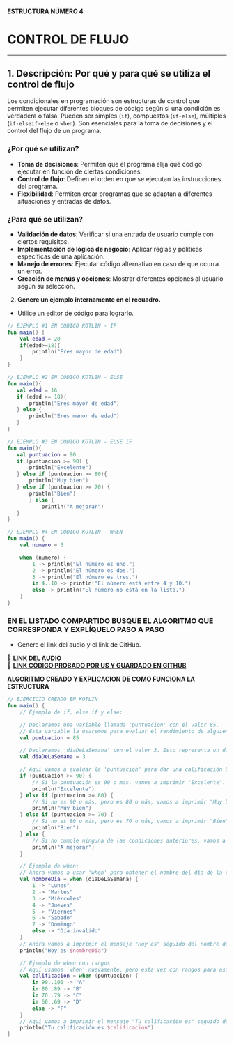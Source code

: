 #### ESTRUCTURA NÚMERO 4
# CONTROL DE FLUJO

---

## 1. Descripción: Por qué y para qué se utiliza el control de flujo

Los condicionales en programación son estructuras de control que permiten ejecutar diferentes bloques de código según si una condición es verdadera o falsa. Pueden ser simples (`if`), compuestos (`if-else`), múltiples (`if-elseif-else` o `when`). Son esenciales para la toma de decisiones y el control del flujo de un programa.

### ¿Por qué se utilizan?

* **Toma de decisiones**: Permiten que el programa elija qué código ejecutar en función de ciertas condiciones.
* **Control de flujo**: Definen el orden en que se ejecutan las instrucciones del programa.
* **Flexibilidad**: Permiten crear programas que se adaptan a diferentes situaciones y entradas de datos.

### ¿Para qué se utilizan?

* **Validación de datos**: Verificar si una entrada de usuario cumple con ciertos requisitos.
* **Implementación de lógica de negocio**: Aplicar reglas y políticas específicas de una aplicación.
* **Manejo de errores**: Ejecutar código alternativo en caso de que ocurra un error.
* **Creación de menús y opciones**: Mostrar diferentes opciones al usuario según su selección.
   
2. **Genere un ejemplo internamente en el recuadro.**  
  - Utilice un editor de código para lograrlo.
```kotlin
// EJEMPLO #1 EN CÓDIGO KOTLIN - IF
fun main() {
    val edad = 20
    if(edad>=18){
        println("Eres mayor de edad")
    }
}
```
```Kotlin
// EJEMPLO #2 EN CÓDIGO KOTLIN - ELSE
fun main(){
   val edad = 16
   if (edad >= 18){
       println("Eres mayor de edad")
   } else {
       println("Eres menor de edad")
   }
}
```
```Kotlin
// EJEMPLO #3 EN CÓDIGO KOTLIN - ELSE IF
fun main(){
   val puntuacion = 90
   if (puntuacion >= 90) {
       println("Excelente")
   } else if (puntuacion >= 80){
       println("Muy bien")
   } else if (puntuacion >= 70) {
       println("Bien")
       } else {
           println("A mejorar")
   }
}
```
```Kotlin
// EJEMPLO #4 EN CÓDIGO KOTLIN - WHEN
fun main() {
    val numero = 3

    when (numero) {
        1 -> println("El número es uno.")
        2 -> println("El número es dos.")
        3 -> println("El número es tres.")
        in 4..10 -> println("El número está entre 4 y 10.")
        else -> println("El número no está en la lista.")
    }
}
```

### EN EL LISTADO COMPARTIDO BUSQUE EL ALGORITMO QUE CORRESPONDA Y EXPLÍQUELO PASO A PASO  
- Genere el link del audio y el link de GitHub.  

🔗 **[LINK DEL AUDIO](https://marlonpalacios777.github.io/Kotlin-Fichas/tarjeta-4/Audio%20-%20Tarjeta%20n%C3%BAmero%204.mp4)**  
🔗 **[LINK CÓDIGO PROBADO POR US Y GUARDADO EN GITHUB](https://github.com/marlonpalacios777/Kotlin-Fichas/blob/d2a52de7eae63e46769a2ea7d10d32af14d6ea3a/tarjeta-4/CONTROL%20DE%20FLUJO...PNG)**

**ALGORITMO CREADO Y EXPLICACION DE COMO FUNCIONA LA ESTRUCTURA**

```kotlin
// EJERCICIO CREADO EN KOTLIN
fun main() {
    // Ejemplo de if, else if y else:

    // Declaramos una variable llamada 'puntuacion' con el valor 85.
    // Esta variable la usaremos para evaluar el rendimiento de alguien.
    val puntuacion = 85

    // Declaramos 'diaDeLaSemana' con el valor 3. Esto representa un día de la semana (1=Lunes, 2=Martes, etc.)
    val diaDeLaSemana = 3

    // Aquí vamos a evaluar la 'puntuacion' para dar una calificación basada en rangos.
    if (puntuacion >= 90) {
        // Si la puntuación es 90 o más, vamos a imprimir "Excelente".
        println("Excelente")
    } else if (puntuacion >= 80) {
        // Si no es 90 o más, pero es 80 o más, vamos a imprimir "Muy bien".
        println("Muy bien")
    } else if (puntuacion >= 70) {
        // Si no es 80 o más, pero es 70 o más, vamos a imprimir "Bien".
        println("Bien")
    } else {
        // Si no cumple ninguna de las condiciones anteriores, vamos a imprimir "A mejorar".
        println("A mejorar")
    }

    // Ejemplo de when:
    // Ahora vamos a usar 'when' para obtener el nombre del día de la semana basado en 'diaDeLaSemana'.
    val nombreDia = when (diaDeLaSemana) {
        1 -> "Lunes"
        2 -> "Martes"
        3 -> "Miércoles"
        4 -> "Jueves"
        5 -> "Viernes"
        6 -> "Sábado"
        7 -> "Domingo"
        else -> "Día inválido"
    }
    // Ahora vamos a imprimir el mensaje "Hoy es" seguido del nombre del día obtenido con 'when'.
    println("Hoy es $nombreDia")

    // Ejemplo de when con rangos
    // Aquí usamos 'when' nuevamente, pero esta vez con rangos para asignar una calificación de letra a la 'puntuacion'.
    val calificacion = when (puntuacion) {
        in 90..100 -> "A"
        in 80..89 -> "B"
        in 70..79 -> "C"
        in 60..69 -> "D"
        else -> "F"
    }
    // Aqui vamos a imprimir el mensaje "Tu calificación es" seguido de la calificación de letra obtenida.
    println("Tu calificación es $calificacion")
}
```
